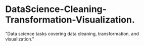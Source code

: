 # DataScience-Cleaning-Transformation-Visualization.
"Data science tasks covering data cleaning, transformation, and visualization."
